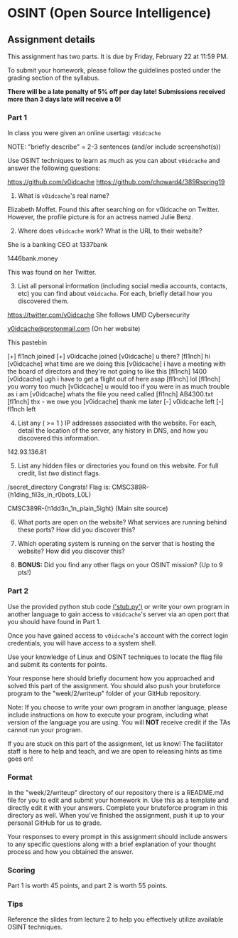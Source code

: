 OSINT (Open Source Intelligence)
======

## Assignment details

This assignment has two parts. It is due by Friday, February 22 at 11:59 PM.

To submit your homework, please follow the guidelines posted under the grading section of the syllabus.

**There will be a late penalty of 5% off per day late! Submissions received more than 3 days late will receive a 0!**

### Part 1

In class you were given an online usertag: `v0idcache`

NOTE: "briefly describe" = 2-3 sentences (and/or include screenshot(s))

Use OSINT techniques to learn as much as you can about `v0idcache` and answer the following questions:

https://github.com/v0idcache
https://github.com/choward4/389Rspring19


1. What is `v0idcache`'s real name?

Elizabeth Moffet. Found this after searching on for v0idcache on Twitter. However, the profile picture is for an actress named Julie Benz.

2. Where does `v0idcache` work? What is the URL to their website?

She is a banking CEO at 1337bank

1446bank.money

This was found on her Twitter.

3. List all personal information (including social media accounts, contacts, etc) you can find about `v0idcache`. For each, briefly detail how you discovered them.

https://twitter.com/v0idcache
She follows UMD Cybersecurity

v0idcache@protonmail.com (On her website)

This pastebin

[+] fl1nch joined
[+] v0idcache joined
[v0idcache] u there?
[fl1nch] hi
[v0idcache] what time are we doing this
[v0idcache] i have a meeting with the board of directors and they're not going to like this
[fl1nch] 1400
[v0idcache] ugh i have to get a flight out of here asap
[fl1nch] lol
[fl1nch] you worry too much
[v0idcache] u would too if you were in as much trouble as i am
[v0idcache] whats the file you need called
[fl1nch] AB4300.txt
[fl1nch] thx - we owe you
[v0idcache] thank me later
[-] v0idcache left
[-] fl1nch left


4. List any ( >= 1 ) IP addresses associated with the website. For each, detail the location of the server, any history in DNS, and how you discovered this information.

142.93.136.81

5. List any hidden files or directories you found on this website. For full credit, list *two* distinct flags.

/secret_directory
Congrats! Flag is: CMSC389R-{h1ding_fil3s_in_r0bots_L0L}

CMSC389R-{h1dd3n_1n_plain_5ight} (Main site source)


6. What ports are open on the website? What services are running behind these ports? How did you discover this?

7. Which operating system is running on the server that is hosting the website? How did you discover this?

8. **BONUS:** Did you find any other flags on your OSINT mission? (Up to 9 pts!)

### Part 2

Use the provided python stub code [('stub.py')](stub.py) or write your own program in another language to gain access to `v0idcache`'s server via an open port that you should have found in Part 1.

Once you have gained access to `v0idcache`'s account with the correct login credentials, you will have access to a system shell.

Use your knowledge of Linux and OSINT techniques to locate the flag file and submit its contents for points.

Your response here should briefly document how you approached and solved this part of the assignment. You should also push your bruteforce program to the "week/2/writeup" folder of your GitHub repository.

Note: If you choose to write your own program in another language, please include instructions on how to execute your program, including what version of the language you are using. You will **NOT** receive credit if the TAs cannot run your program.

If you are stuck on this part of the assignment, let us know! The facilitator staff is here to help and teach, and we are open to releasing hints as time goes on!

### Format
In the "week/2/writeup" directory of our repository there is a README.md file for you to edit and submit your homework in. Use this as a template and directly edit it with your answers. Complete your bruteforce program in this directory as well. When you've finished the assignment, push it up to your personal GitHub for us to grade.

Your responses to every prompt in this assignment should include answers to any specific questions along with a brief explanation of your thought process and how you obtained the answer.

### Scoring

Part 1 is worth 45 points, and part 2 is worth 55 points.

### Tips

Reference the slides from lecture 2 to help you effectively utilize available OSINT techniques.
